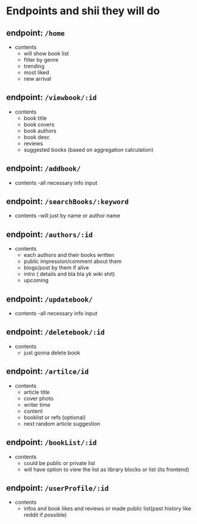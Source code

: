 # Endpoints and shii they will do

## endpoint: `/home`

- contents
  - will show book list
  - filter by genre
  - trending
  - most liked
  - new arrival

## endpoint: `/viewbook/:id`

- contents
  - book title
  - book covers
  - book authors
  - book desc
  - reviews
  - suggested books (based on aggregation calculation)

## endpoint: `/addbook/`

- contents
  -all necessary info input

## endpoint: `/searchBooks/:keyword`

- contents
  -will just by name or author name

## endpoint: `/authors/:id`

- contents
  - each authors and their books written
  - public impression/comment about them
  - blogs/post by them if alive
  - intro ( details and bla bla yk wiki shit)
  - upcoming

## endpoint: `/updatebook/`

- contents
  -all necessary info input

## endpoint: `/deletebook/:id`

- contents
  - just gonna delete book

## endpoint: `/artilce/id`

- contents
  - article title
  - cover photo
  - writer time
  - content
  - booklist or refs (optional)
  - next random article suggestion

## endpoint: `/bookList/:id`

- contents
  - could be public or private list
  - will have option to view the list as library blocks or list (its frontend)

## endpoint: `/userProfile/:id`

- contents
  - infos and book likes and reviews or made public list(past history like reddit if possible)
